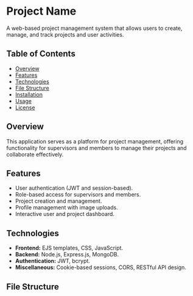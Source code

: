 # Project Name

A web-based project management system that allows users to create, manage, and track projects and user activities.

## Table of Contents

- [Overview](#overview)
- [Features](#features)
- [Technologies](#technologies)
- [File Structure](#file-structure)
- [Installation](#installation)
- [Usage](#usage)
- [License](#license)

## Overview

This application serves as a platform for project management, offering functionality for supervisors and members to manage their projects and collaborate effectively.

## Features

- User authentication (JWT and session-based).
- Role-based access for supervisors and members.
- Project creation and management.
- Profile management with image uploads.
- Interactive user and project dashboard.

## Technologies

- **Frontend:** EJS templates, CSS, JavaScript.
- **Backend:** Node.js, Express.js, MongoDB.
- **Authentication:** JWT, bcrypt.
- **Miscellaneous:** Cookie-based sessions, CORS, RESTful API design.

## File Structure

